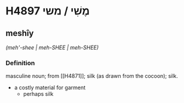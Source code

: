 # H4897 מֶשִׁי / משי

## meshîy

_(meh'-shee | meh-SHEE | meh-SHEE)_

### Definition

masculine noun; from [[H4871]]; silk (as drawn from the cocoon); silk.

- a costly material for garment
    - perhaps silk
